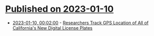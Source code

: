 # [Published on 2023-01-10](index.md)

* [2023-01-10, 00:02:00](https://yro.slashdot.org/story/23/01/09/221207/researchers-track-gps-location-of-all-of-californias-new-digital-license-plates?utm_source=rss1.0mainlinkanon&utm_medium=feed) - [Researchers Track GPS Location of All of California's New Digital License Plates](https://yro.slashdot.org/story/23/01/09/221207/researchers-track-gps-location-of-all-of-californias-new-digital-license-plates?utm_source=rss1.0mainlinkanon&utm_medium=feed)
